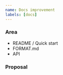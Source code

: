 ```yaml
---
name: Docs improvement
labels: [docs]
---
```


### Area
- README / Quick start
- FORMAT.md
- API

### Proposal
